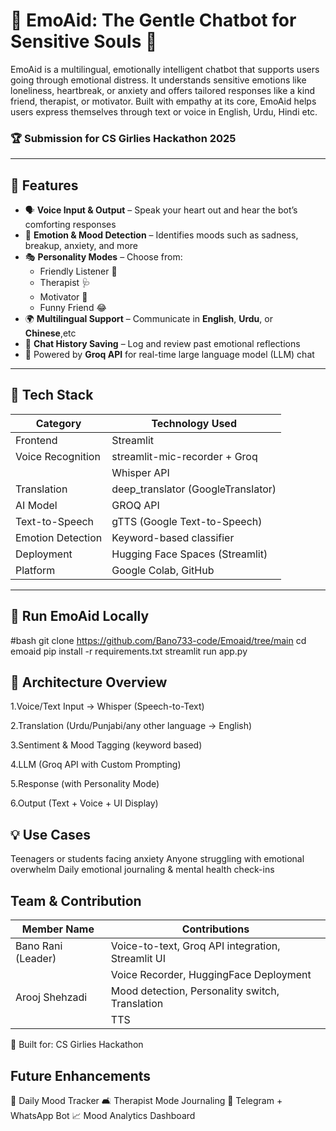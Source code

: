 # 🧠 EmoAid: The Gentle Chatbot for Sensitive Souls 💬

EmoAid is a multilingual, emotionally intelligent chatbot that supports users going through emotional 
distress. It understands sensitive emotions like loneliness, heartbreak, or anxiety and offers tailored responses 
like a kind friend, therapist, or motivator. Built with empathy at its core, EmoAid helps users express themselves 
through text or voice in English, Urdu, Hindi etc.

### 🏆 Submission for CS Girlies Hackathon 2025

---

## 🌟 Features

- 🗣️ **Voice Input & Output** – Speak your heart out and hear the bot’s comforting responses
- 🧠 **Emotion & Mood Detection** – Identifies moods such as sadness, breakup, anxiety, and more
- 🎭 **Personality Modes** – Choose from:  
  - Friendly Listener 🤗  
  - Therapist 🩺  
  - Motivator 💪  
  - Funny Friend 😂  
- 🌍 **Multilingual Support** – Communicate in **English**, **Urdu**, or **Chinese**,etc
- 📝 **Chat History Saving** – Log and review past emotional reflections
- 🤖 Powered by **Groq API** for real-time large language model (LLM) chat

---

## 🧰 Tech Stack

| Category             | Technology Used                    |
|----------------------|------------------------------------|
| Frontend             | Streamlit                          |
| Voice Recognition    | streamlit-mic-recorder + Groq      |
|                      |   Whisper API                      |
| Translation          | deep_translator (GoogleTranslator) |
| AI Model             | GROQ API                           |
| Text-to-Speech       | gTTS (Google Text-to-Speech)       |
| Emotion Detection    | Keyword-based classifier           |
| Deployment           | Hugging Face Spaces (Streamlit)    |
| Platform             | Google Colab, GitHub               |

---

## 🚀 Run EmoAid Locally

#bash
git clone https://github.com/Bano733-code/Emoaid/tree/main
cd emoaid
pip install -r requirements.txt
streamlit run app.py

## 📌 Architecture Overview

1.Voice/Text Input → Whisper (Speech-to-Text)

2.Translation (Urdu/Punjabi/any other language → English)

3.Sentiment & Mood Tagging (keyword based)

4.LLM (Groq API with Custom Prompting)

5.Response (with Personality Mode)

6.Output (Text + Voice + UI Display)

## 💡 Use Cases

Teenagers or students facing anxiety
Anyone struggling with emotional overwhelm
Daily emotional journaling & mental health check-ins

## Team & Contribution
| Member Name           | Contributions                                     |
| ---------------       | ------------------------------------------------- |
| Bano Rani (Leader)    | Voice-to-text, Groq API integration, Streamlit UI |
|                       | Voice Recorder, HuggingFace Deployment            |
| Arooj Shehzadi        | Mood detection, Personality switch, Translation   |
|                       |TTS                                                |   
                          
🎯 Built for: CS Girlies Hackathon

## Future Enhancements
🧭 Daily Mood Tracker
🛋️ Therapist Mode Journaling
🤖 Telegram + WhatsApp Bot
📈 Mood Analytics Dashboard
